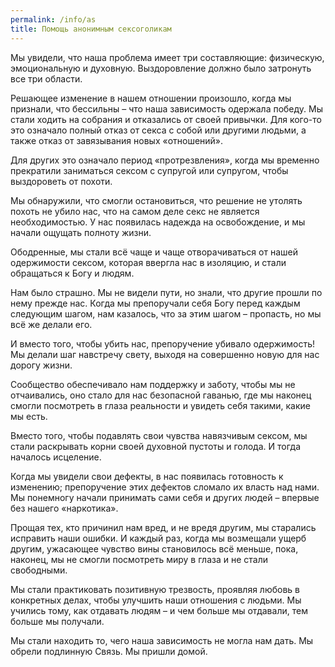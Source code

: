 ```yaml
---
permalink: /info/as
title: Помощь анонимным сексоголикам
---
```


Мы увидели, что наша проблема имеет три составляющие: физическую, эмоциональную и духовную. Выздоровление должно было затронуть все три области.

Решающее изменение в нашем отношении произошло, когда мы признали, что бессильны – что наша зависимость одержала победу. Мы стали ходить на собрания и отказались от своей привычки. Для кого-то это означало полный отказ от секса с собой или другими людьми, а также отказ от завязывания новых «отношений».

Для других это означало период «протрезвления», когда мы временно прекратили заниматься сексом с супругой или супругом, чтобы выздороветь от похоти.

Мы обнаружили, что смогли остановиться, что решение не утолять похоть не убило нас, что на самом деле секс не является необходимостью. У нас появилась надежда на освобождение, и мы начали ощущать полноту жизни.

Ободренные, мы стали всё чаще и чаще отворачиваться от нашей одержимости сексом, которая ввергла нас в изоляцию, и стали обращаться к Богу и людям.

Нам было страшно. Мы не видели пути, но знали, что другие прошли по нему прежде нас. Когда мы препоручали себя Богу перед каждым следующим шагом, нам казалось, что за этим шагом – пропасть, но мы всё же делали его.

И вместо того, чтобы убить нас, препоручение убивало одержимость! Мы делали шаг навстречу свету, выходя на совершенно новую для нас дорогу жизни.

Сообщество обеспечивало нам поддержку и заботу, чтобы мы не отчаивались, оно стало для нас безопасной гаванью, где мы наконец смогли посмотреть в глаза реальности и увидеть себя такими, какие мы есть.

Вместо того, чтобы подавлять свои чувства навязчивым сексом, мы стали раскрывать корни своей духовной пустоты и голода. И тогда началось исцеление.

Когда мы увидели свои дефекты, в нас появилась готовность к изменению; препоручение этих дефектов сломало их власть над нами. Мы понемногу начали принимать сами себя и других людей – впервые без нашего «наркотика».

Прощая тех, кто причинил нам вред, и не вредя другим, мы старались исправить наши ошибки. И каждый раз, когда мы возмещали ущерб другим, ужасающее чувство вины становилось всё меньше, пока, наконец, мы не смогли посмотреть миру в глаза и не стали свободными.

Мы стали практиковать позитивную трезвость, проявляя любовь в конкретных делах, чтобы улучшить наши отношения с людьми. Мы учились тому, как отдавать людям – и чем больше мы отдавали, тем больше мы получали.

Мы стали находить то, чего наша зависимость не могла нам дать. Мы обрели подлинную Связь. Мы пришли домой.